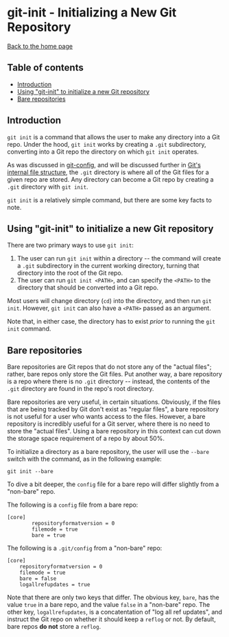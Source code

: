 # git-init - Initializing a New Git Repository

[Back to the home page](README.md)

## Table of contents

- [Introduction](#Introduction)
- [Using "git-init" to initialize a new Git repository](#Using-git-init-to-initialize-a-new-Git-repository)
- [Bare repositories](#Bare-repositories)

## Introduction

`git init` is a command that allows the user to make any directory into a Git repo. Under the hood, `git init` works by creating a `.git` subdirectory, converting into a Git repo the directory on which `git init` operates.

As was discussed in [git-config](git-config.md#Viewing-the-config-files), and will be discussed further in [Git's internal file structure](git-internal-file-structure.md#Introduction), the `.git` directory is where all of the Git files for a given repo are stored. Any directory can become a Git repo by creating a `.git` directory with `git init`.

`git init` is a relatively simple command, but there are some key facts to note.

## Using "git-init" to initialize a new Git repository

There are two primary ways to use `git init`:

1. The user can run `git init` within a directory -- the command will create a `.git` subdirectory in the current working directory, turning that directory into the root of the Git repo.
1. The user can run `git init <PATH>`, and can specify the `<PATH>` to the directory that should be converted into a Git repo.

Most users will change directory (`cd`) into the directory, and then run `git init`. However, `git init` can also have a `<PATH>` passed as an argument.

Note that, in either case, the directory has to exist *prior* to running the `git init` command.

## Bare repositories

Bare repositories are Git repos that do not store any of the "actual files"; rather, bare repos only store the Git files. Put another way, a bare repository is a repo where there is no `.git` directory -- instead, the contents of the `.git` directory are found in the repo's root directory.

Bare repositories are very useful, in certain situations. Obviously, if the files that are being tracked by Git don't exist as "regular files", a bare repository is not useful for a user who wants access to the files. However, a bare repository is incredibly useful for a Git server, where there is no need to store the "actual files". Using a bare repository in this context can cut down the storage space requirement of a repo by about 50%.

To initialize a directory as a bare repository, the user will use the `--bare` switch with the command, as in the following example:

```
git init --bare
```

To dive a bit deeper, the `config` file for a bare repo will differ slightly from a "non-bare" repo.

The following is a `config` file from a bare repo:

```
[core]
        repositoryformatversion = 0
        filemode = true
        bare = true
```

The following is a `.git/config` from a "non-bare" repo:

```
[core]
    repositoryformatversion = 0
    filemode = true
    bare = false
    logallrefupdates = true
```

Note that there are only two keys that differ. The obvious key, `bare`, has the value `true` in a bare repo, and the value `false` in a "non-bare" repo. The other key, `logallrefupdates`, is a concatentation of "log all ref updates", and instruct the Git repo on whether it should keep a `reflog` or not. By default, bare repos **do not** store a `reflog`.
